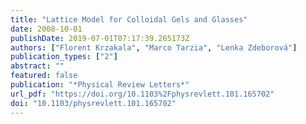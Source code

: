 ```yaml
---
title: "Lattice Model for Colloidal Gels and Glasses"
date: 2008-10-01
publishDate: 2019-07-01T07:17:39.265173Z
authors: ["Florent Krzakala", "Marco Tarzia", "Lenka Zdeborová"]
publication_types: ["2"]
abstract: ""
featured: false
publication: "*Physical Review Letters*"
url_pdf: "https://doi.org/10.1103%2Fphysrevlett.101.165702"
doi: "10.1103/physrevlett.101.165702"
---
```


